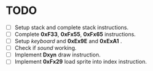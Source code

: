 # TODO

- [ ] Setup stack and complete stack instructions.
- [ ] Complete **0xF33**, **0xFx55**, **0xFx65** instructions.
- [ ] Setup *keyboard* and **0xEx9E** and **0xExA1** .
- [ ] Check if *sound* working.
- [ ] Implement **Dxyn** draw instruction.
- [ ] Implement **0xFx29** load sprite into index instruction.
